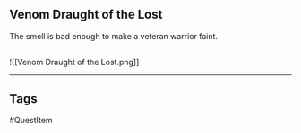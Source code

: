 ## Venom Draught of the Lost
The smell is bad enough to make a veteran warrior faint.
## 
![[Venom Draught of the Lost.png]]

---
## Tags
#QuestItem